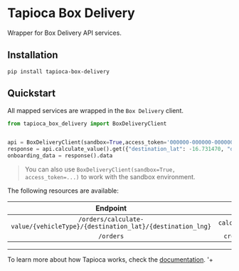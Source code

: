 # Tapioca Box Delivery

Wrapper for Box Delivery API services.
## Installation
```
pip install tapioca-box-delivery
```

## Quickstart

All mapped services are wrapped in the `Box Delivery` client.

``` python
from tapioca_box_delivery import BoxDeliveryClient


api = BoxDeliveryClient(sandbox=True,access_token='000000-000000-000000-000000')
response = api.calculate_value().get({"destination_lat": -16.731470, "destination_lng":-49.283660})
onboarding_data = response().data

```
> You can also use `BoxDeliveryClient(sandbox=True, access_token=...)` to work with the sandbox environment.

The following resources are available:

|             Endpoint             |           Resource            |
| :------------------------------: | :---------------------------: |
|   `/orders/calculate-value/{vehicleType}/{destination_lat}/{destination_lng}`   | `calculate_value()` |
|    `/orders`    |  `create_order()`  |

---

To learn more about how Tapioca works, check the [documentation](http://tapioca-wrapper.readthedocs.org/en/stable/quickstart.html).
'+
